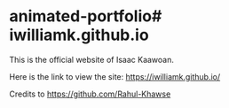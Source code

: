 # animated-portfolio# iwilliamk.github.io

This is the official website of Isaac Kaawoan.

Here is the link to view the site: https://iwilliamk.github.io/

Credits to https://github.com/Rahul-Khawse 
